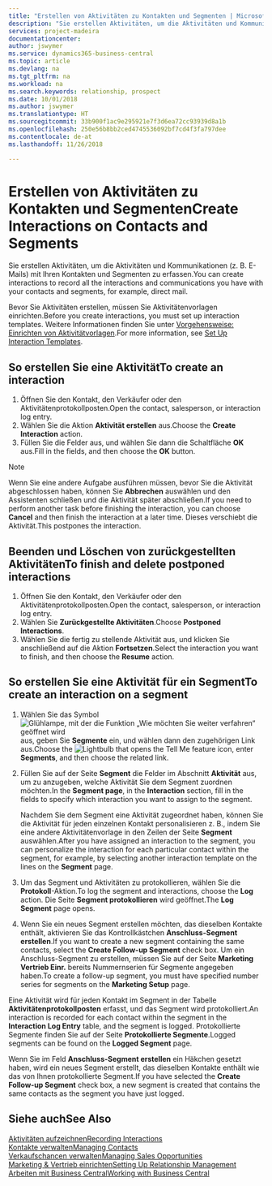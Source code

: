 ```yaml
---
title: "Erstellen von Aktivitäten zu Kontakten und Segmenten | Microsoft Docs"
description: "Sie erstellen Aktivitäten, um die Aktivitäten und Kommunikationen (z. B. E-Mails) mit Ihren Kontakten und Segmenten in Business Central zu erfassen."
services: project-madeira
documentationcenter: 
author: jswymer
ms.service: dynamics365-business-central
ms.topic: article
ms.devlang: na
ms.tgt_pltfrm: na
ms.workload: na
ms.search.keywords: relationship, prospect
ms.date: 10/01/2018
ms.author: jswymer
ms.translationtype: HT
ms.sourcegitcommit: 33b900f1ac9e295921e7f3d6ea72cc93939d8a1b
ms.openlocfilehash: 250e56b8bb2ced4745536092bf7cd4f3fa797dee
ms.contentlocale: de-at
ms.lasthandoff: 11/26/2018

---
```

# <a name="create-interactions-on-contacts-and-segments"></a><span data-ttu-id="484b0-103">Erstellen von Aktivitäten zu Kontakten und Segmenten</span><span class="sxs-lookup"><span data-stu-id="484b0-103">Create Interactions on Contacts and Segments</span></span>
<span data-ttu-id="484b0-104">Sie erstellen Aktivitäten, um die Aktivitäten und Kommunikationen (z. B. E-Mails) mit Ihren Kontakten und Segmenten zu erfassen.</span><span class="sxs-lookup"><span data-stu-id="484b0-104">You can create interactions to record all the interactions and communications you have with your contacts and segments, for example, direct mail.</span></span>

<span data-ttu-id="484b0-105">Bevor Sie Aktivitäten erstellen, müssen Sie Aktivitätenvorlagen einrichten.</span><span class="sxs-lookup"><span data-stu-id="484b0-105">Before you create interactions, you must set up interaction templates.</span></span> <span data-ttu-id="484b0-106">Weitere Informationen finden Sie unter [Vorgehensweise: Einrichten von Aktivitätvorlagen](marketing-interactions.md).</span><span class="sxs-lookup"><span data-stu-id="484b0-106">For more information, see  [Set Up Interaction Templates](marketing-interactions.md).</span></span>

## <a name="to-create-an-interaction"></a><span data-ttu-id="484b0-107">So erstellen Sie eine Aktivität</span><span class="sxs-lookup"><span data-stu-id="484b0-107">To create an interaction</span></span>
1. <span data-ttu-id="484b0-108">Öffnen Sie den Kontakt, den Verkäufer oder den Aktivitätenprotokollposten.</span><span class="sxs-lookup"><span data-stu-id="484b0-108">Open the contact, salesperson, or interaction log entry.</span></span>
2. <span data-ttu-id="484b0-109">Wählen Sie die Aktion **Aktivität erstellen** aus.</span><span class="sxs-lookup"><span data-stu-id="484b0-109">Choose the **Create Interaction** action.</span></span>
3. <span data-ttu-id="484b0-110">Füllen Sie die Felder aus, und wählen Sie dann die Schaltfläche **OK** aus.</span><span class="sxs-lookup"><span data-stu-id="484b0-110">Fill in the fields, and then choose the **OK** button.</span></span>

> [!NOTE]  
>   <span data-ttu-id="484b0-111">Wenn Sie eine andere Aufgabe ausführen müssen, bevor Sie die Aktivität abgeschlossen haben, können Sie **Abbrechen** auswählen und den Assistenten schließen und die Aktivität später abschließen.</span><span class="sxs-lookup"><span data-stu-id="484b0-111">If you need to perform another task before finishing the interaction, you can choose **Cancel** and then finish the interaction at a later time.</span></span> <span data-ttu-id="484b0-112">Dieses verschiebt die Aktivität.</span><span class="sxs-lookup"><span data-stu-id="484b0-112">This postpones the interaction.</span></span>

## <a name="to-finish-and-delete-postponed-interactions"></a><span data-ttu-id="484b0-113">Beenden und Löschen von zurückgestellten Aktivitäten</span><span class="sxs-lookup"><span data-stu-id="484b0-113">To finish and delete postponed interactions</span></span>
1. <span data-ttu-id="484b0-114">Öffnen Sie den Kontakt, den Verkäufer oder den Aktivitätenprotokollposten.</span><span class="sxs-lookup"><span data-stu-id="484b0-114">Open the contact, salesperson, or interaction log entry.</span></span>
2. <span data-ttu-id="484b0-115">Wählen Sie **Zurückgestellte Aktivitäten**.</span><span class="sxs-lookup"><span data-stu-id="484b0-115">Choose **Postponed Interactions**.</span></span>
3. <span data-ttu-id="484b0-116">Wählen Sie die fertig zu stellende Aktivität aus, und klicken Sie anschließend auf die Aktion **Fortsetzen**.</span><span class="sxs-lookup"><span data-stu-id="484b0-116">Select the interaction you want to finish, and then choose the **Resume** action.</span></span>

## <a name="to-create-an-interaction-on-a-segment"></a><span data-ttu-id="484b0-117">So erstellen Sie eine Aktivität für ein Segment</span><span class="sxs-lookup"><span data-stu-id="484b0-117">To create an interaction on a segment</span></span>
1. <span data-ttu-id="484b0-118">Wählen Sie das Symbol ![Glühlampe, mit der die Funktion „Wie möchten Sie weiter verfahren“ geöffnet wird](media/ui-search/search_small.png "Wie möchten Sie weiter verfahren?") aus, geben Sie **Segmente** ein, und wählen dann den zugehörigen Link aus.</span><span class="sxs-lookup"><span data-stu-id="484b0-118">Choose the ![Lightbulb that opens the Tell Me feature](media/ui-search/search_small.png "Tell me what you want to do") icon, enter **Segments**, and then choose the related link.</span></span>
2. <span data-ttu-id="484b0-119">Füllen Sie auf der Seite **Segment** die Felder im Abschnitt **Aktivität** aus, um zu anzugeben, welche Aktivität Sie dem Segment zuordnen möchten.</span><span class="sxs-lookup"><span data-stu-id="484b0-119">In the **Segment page**, in the **Interaction** section, fill in the fields to specify which interaction you want to assign to the segment.</span></span>

    <span data-ttu-id="484b0-120">Nachdem Sie dem Segment eine Aktivität zugeordnet haben, können Sie die Aktivität für jeden einzelnen Kontakt personalisieren z. B., indem Sie eine andere Aktivitätenvorlage in den Zeilen der Seite **Segment** auswählen.</span><span class="sxs-lookup"><span data-stu-id="484b0-120">After you have assigned an interaction to the segment, you can personalize the interaction for each particular contact within the segment, for example, by selecting another interaction template on the lines on the **Segment** page.</span></span>  
3. <span data-ttu-id="484b0-121">Um das Segment und Aktivitäten zu protokollieren, wählen Sie die **Protokoll**-Aktion.</span><span class="sxs-lookup"><span data-stu-id="484b0-121">To log the segment and interactions, choose the **Log** action.</span></span> <span data-ttu-id="484b0-122">Die Seite **Segment protokollieren** wird geöffnet.</span><span class="sxs-lookup"><span data-stu-id="484b0-122">The **Log Segment** page opens.</span></span>
4. <span data-ttu-id="484b0-123">Wenn Sie ein neues Segment erstellen möchten, das dieselben Kontakte enthält, aktivieren Sie das Kontrollkästchen **Anschluss-Segment erstellen**.</span><span class="sxs-lookup"><span data-stu-id="484b0-123">If you want to create a new segment containing the same contacts, select the **Create Follow-up Segment** check box.</span></span> <span data-ttu-id="484b0-124">Um ein Anschluss-Segment zu erstellen, müssen Sie auf der Seite **Marketing Vertrieb Einr.** bereits Nummernserien für Segmente angegeben haben.</span><span class="sxs-lookup"><span data-stu-id="484b0-124">To create a follow-up segment, you must have specified number series for segments on the **Marketing Setup** page.</span></span>

<span data-ttu-id="484b0-125">Eine Aktivität wird für jeden Kontakt im Segment in der Tabelle **Aktivitätenprotokollposten** erfasst, und das Segment wird protokolliert.</span><span class="sxs-lookup"><span data-stu-id="484b0-125">An interaction is recorded for each contact within the segment in the **Interaction Log Entry** table, and the segment is logged.</span></span> <span data-ttu-id="484b0-126">Protokollierte Segmente finden Sie auf der Seite **Protokollierte Segmente**.</span><span class="sxs-lookup"><span data-stu-id="484b0-126">Logged segments can be found on the **Logged Segment** page.</span></span>

<span data-ttu-id="484b0-127">Wenn Sie im Feld **Anschluss-Segment erstellen** ein Häkchen gesetzt haben, wird ein neues Segment erstellt, das dieselben Kontakte enthält wie das von Ihnen protokollierte Segment.</span><span class="sxs-lookup"><span data-stu-id="484b0-127">If you have selected the **Create Follow-up Segment** check box, a new segment is created that contains the same contacts as the segment you have just logged.</span></span>

## <a name="see-also"></a><span data-ttu-id="484b0-128">Siehe auch</span><span class="sxs-lookup"><span data-stu-id="484b0-128">See Also</span></span>
[<span data-ttu-id="484b0-129">Aktivitäten aufzeichnen</span><span class="sxs-lookup"><span data-stu-id="484b0-129">Recording Interactions</span></span>](marketing-interactions.md)  
[<span data-ttu-id="484b0-130">Kontakte verwalten</span><span class="sxs-lookup"><span data-stu-id="484b0-130">Managing Contacts</span></span>](marketing-contacts.md)  
[<span data-ttu-id="484b0-131">Verkaufschancen verwalten</span><span class="sxs-lookup"><span data-stu-id="484b0-131">Managing Sales Opportunities</span></span>](marketing-manage-sales-opportunities.md)  
[<span data-ttu-id="484b0-132">Marketing & Vertrieb einrichten</span><span class="sxs-lookup"><span data-stu-id="484b0-132">Setting Up Relationship Management</span></span>](marketing-setup-marketing.md)  
[<span data-ttu-id="484b0-133">Arbeiten mit  Business Central</span><span class="sxs-lookup"><span data-stu-id="484b0-133">Working with Business Central</span></span>](ui-work-product.md)

